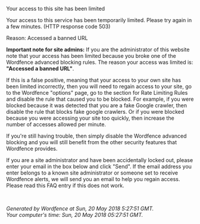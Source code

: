 Your access to this site has been limited

Your access to this service has been temporarily limited. Please try again in a few minutes. (HTTP response code 503)

Reason: Accessed a banned URL

**Important note for site admins:** If you are the administrator of this website note that your access has been limited because you broke one of the Wordfence advanced blocking rules. The reason your access was limited is: **"Accessed a banned URL"**.  
  
If this is a false positive, meaning that your access to your own site has been limited incorrectly, then you will need to regain access to your site, go to the Wordfence "options" page, go to the section for Rate Limiting Rules and disable the rule that caused you to be blocked. For example, if you were blocked because it was detected that you are a fake Google crawler, then disable the rule that blocks fake google crawlers. Or if you were blocked because you were accessing your site too quickly, then increase the number of accesses allowed per minute.  
  
If you're still having trouble, then simply disable the Wordfence advanced blocking and you will still benefit from the other security features that Wordfence provides.

  
If you are a site administrator and have been accidentally locked out, please enter your email in the box below and click "Send". If the email address you enter belongs to a known site administrator or someone set to receive Wordfence alerts, we will send you an email to help you regain access. Please read this FAQ entry if this does not work.  
  
   
  

_Generated by Wordfence at Sun, 20 May 2018 5:27:51 GMT.  
Your computer's time: Sun, 20 May 2018 05:27:51 GMT._